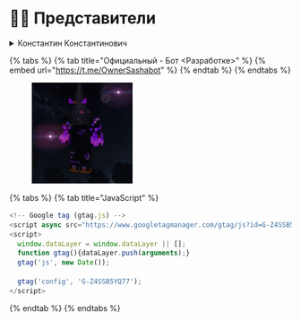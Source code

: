 # 🧑‍💻 Представители&#x20;

<details>

<summary>Константин Константинович</summary>

Владелец сайта и владелец крупных проектов которые предоставлены на Официальном сайте

</details>

{% tabs %}
{% tab title="Официальный - Бот <Разработке>" %}
{% embed url="https://t.me/OwnerSashabot" %}
{% endtab %}
{% endtabs %}

<figure><img src=".gitbook/assets/4JIqIsGbsvA (1).jpg" alt=""><figcaption></figcaption></figure>



{% tabs %}
{% tab title="JavaScript" %}
```javascript
<!-- Google tag (gtag.js) -->
<script async src="https://www.googletagmanager.com/gtag/js?id=G-Z4SSB5YQ77"></script>
<script>
  window.dataLayer = window.dataLayer || [];
  function gtag(){dataLayer.push(arguments);}
  gtag('js', new Date());

  gtag('config', 'G-Z4SSB5YQ77');
</script>
```
{% endtab %}
{% endtabs %}
